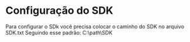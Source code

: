 # Configuração do SDK

Para configurar o SDk você precisa colocar o caminho do SDK no arquivo SDK.txt
Seguindo esse padrão: C\:\\path\\SDK

